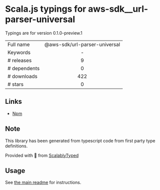 
# Scala.js typings for aws-sdk__url-parser-universal

Typings are for version 0.1.0-preview.1



|                    |                 |
| ------------------ | :-------------: |
| Full name          | @aws-sdk/url-parser-universal |
| Keywords           | - |
| # releases         | 9 |
| # dependents       | 0 |
| # downloads        | 422 |
| # stars            | 0 |

## Links
- [Npm](https://www.npmjs.com/package/%40aws-sdk%2Furl-parser-universal)
    


## Note
This library has been generated from typescript code from first party type definitions.

Provided with :purple_heart: from [ScalablyTyped](https://github.com/oyvindberg/ScalablyTyped)

## Usage
See [the main readme](../../readme.md) for instructions.


